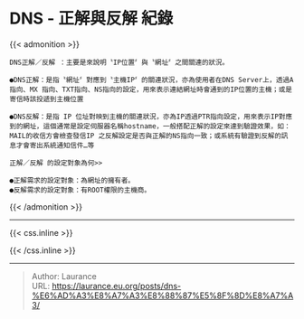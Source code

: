 # DNS - 正解與反解 紀錄


{{< admonition >}}

    DNS正解／反解 ：主要是來說明〝IP位置〞與〝網址〞之間關連的狀況。
    
    ●DNS正解：是指〝網址〞對應到〝主機IP〞的關連狀況，亦為使用者在DNS Server上，透過A 指向、MX 指向、TXT指向、NS指向的設定，用來表示連結網址時會通到的IP位置的主機；或是寄信時該投遞到主機位置
    
    ●DNS反解：是指 IP 位址對映到主機的關連狀況，亦為IP透過PTR指向設定，用來表示IP對應到的網址，這個通常是設定伺服器名稱hostname，一般搭配正解的設定來達到驗證效果，如：MAIL的收信方會檢查發信IP 之反解設定是否與正解的NS指向一致；或系統有驗證到反解的訊息才會寄出系統通知信件…等
    
    正解／反解 的設定對象為何>>
    
    ●正解需求的設定對象：為網址的擁有者。
    ●反解需求的設定對象：有ROOT權限的主機商。

{{< /admonition >}}

***

{{< css.inline >}}
<style>
.emojify {
	font-family: Apple Color Emoji, Segoe UI Emoji, NotoColorEmoji, Segoe UI Symbol, Android Emoji, EmojiSymbols;
	font-size: 2rem;
	vertical-align: middle;
}
@media screen and (max-width:650px) {
  .nowrap {
    display: block;
    margin: 25px 0;
  }
}
</style>
{{< /css.inline >}}


---

> Author: Laurance  
> URL: https://laurance.eu.org/posts/dns-%E6%AD%A3%E8%A7%A3%E8%88%87%E5%8F%8D%E8%A7%A3/  

